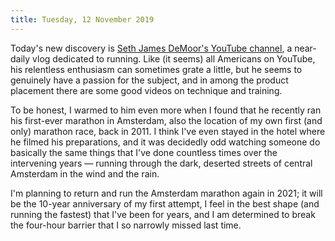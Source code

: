 ```yaml
---
title: Tuesday, 12 November 2019
---
```

Today's new discovery is [Seth James DeMoor's YouTube channel](https://www.youtube.com/channel/UCeSHo5kTvzoik4STh7MuMCA), a near-daily vlog dedicated to running. Like (it seems) all Americans on YouTube, his relentless enthusiasm can sometimes grate a little, but he seems to genuinely have a passion for the subject, and in among the product placement there are some good videos on technique and training.

To be honest, I warmed to him even more when I found that he recently ran his first-ever marathon in Amsterdam, also the location of my own first (and only) marathon race, back in 2011. I think I've even stayed in the hotel where he filmed his preparations, and it was decidedly odd watching someone do basically the same things that I've done countless times over the intervening years &mdash; running through the dark, deserted streets of central Amsterdam in the wind and the rain.

I'm planning to return and run the Amsterdam marathon again in 2021; it will be the 10-year anniversary of my first attempt, I feel in the best shape (and running the fastest) that I've been for years, and I am determined to break the four-hour barrier that I so narrowly missed last time.
